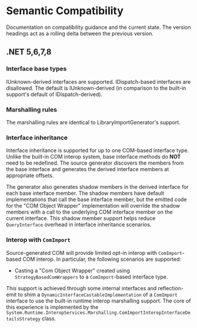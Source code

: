 # Semantic Compatibility

Documentation on compatibility guidance and the current state. The version headings act as a rolling delta between the previous version.

## .NET 5,6,7,8

### Interface base types

IUnknown-derived interfaces are supported. IDispatch-based interfaces are disallowed. The default is IUnknown-derived (in comparison to the built-in support's default of IDispatch-derived).

### Marshalling rules

The marshalling rules are identical to LibraryImportGenerator's support.

### Interface inheritance

Interface inheritance is supported for up to one COM-based interface type. Unlike the built-in COM interop system, base interface methods do **NOT** need to be redefined. The source generator discovers the members from the base interface and generates the derived interface members at appropriate offsets.

The generator also generates shadow members in the derived interface for each base interface member. The shadow members have default implementations that call the base interface member, but the emitted code for the "COM Object Wrapper" implementation will override the shadow members with a call to the underlying COM interface member on the current interface. This shadow member support helps reduce `QueryInterface` overhead in interface inheritance scenarios.

### Interop with `ComImport`

Source-generated COM will provide limited opt-in interop with `ComImport`-based COM interop. In particular, the following scenarios are supported:

- Casting a "Com Object Wrapper" created using `StrategyBasedComWrappers` to a `ComImport`-based interface type.

This support is achieved through some internal interfaces and reflection-emit to shim a `DynamicInterfaceCastableImplementation` of a `ComImport` interface to use the built-in runtime interop marshalling support. The core of this experience is implemented by the `System.Runtime.InteropServices.Marshalling.ComImportInteropInterfaceDetailsStrategy` class.
